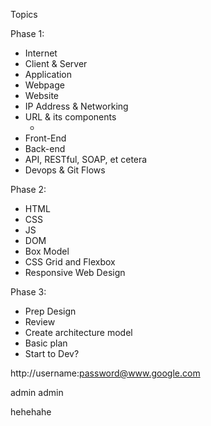 Topics

Phase 1:
* Internet
* Client & Server
* Application
* Webpage
* Website
* IP Address & Networking
* URL & its components
    * [scheme]://[host]:[port]/[path]?[query_string]#[fragment]
* Front-End
* Back-end
* API, RESTful, SOAP, et cetera
* Devops & Git Flows


Phase 2:
* HTML
* CSS
* JS
* DOM
* Box Model
* CSS Grid and Flexbox
* Responsive Web Design


Phase 3:
* Prep Design
* Review
* Create architecture model
* Basic plan 
* Start to Dev?



http://username:password@www.google.com

admin
admin

hehehahe